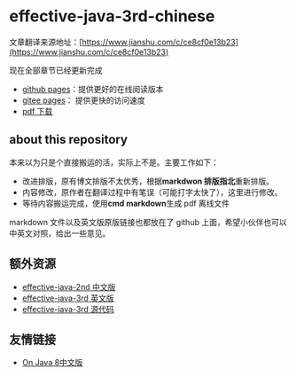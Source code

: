 # effective-java-3rd-chinese

文章翻译来源地址：[https://www.jianshu.com/c/ce8cf0e13b23](https://www.jianshu.com/c/ce8cf0e13b23)

现在全部章节已经更新完成
- [github pages](https://sjsdfg.github.io/effective-java-3rd-chinese/#/)：提供更好的在线阅读版本
- [gitee pages](http://sjsdfg.gitee.io/effective-java-3rd-chinese/#/)： 提供更快的访问速度
- [pdf 下载](https://github.com/sjsdfg/effective-java-3rd-chinese/releases/download/v1.2/effective-java20190527.pdf)

## about this repository

本来以为只是个直接搬运的活，实际上不是。主要工作如下：

* 改进排版，原有博文排版不太优秀，根据**markdwon 排版指北**重新排版。
* 内容修改，原作者在翻译过程中有笔误（可能打字太快了），这里进行修改。
* 等待内容搬运完成，使用**cmd markdown**生成 pdf 离线文件

markdown 文件以及英文版原版链接也都放在了 github 上面，希望小伙伴也可以中英文对照，给出一些意见。


## 额外资源

* [effective-java-2nd 中文版 ](https://pan.baidu.com/s/1R6H9UHbFYubWWY9HrclZ2A)
* [effective-java-3rd 英文版 ](https://pan.baidu.com/s/1mJx5ZrOD_RPjf3ghQnBV5g)
* [effective-java-3rd 源代码](https://github.com/jbloch/effective-java-3e-source-code)

## 友情链接

 - [On Java 8中文版](https://github.com/LingCoder/OnJava8)
